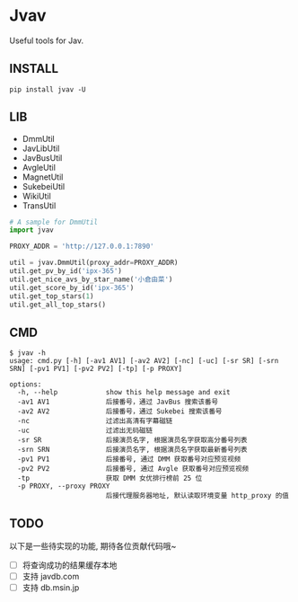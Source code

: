 # Jvav

Useful tools for Jav.

## INSTALL

```
pip install jvav -U
```

## LIB

- DmmUtil
- JavLibUtil
- JavBusUtil
- AvgleUtil
- MagnetUtil
- SukebeiUtil
- WikiUtil
- TransUtil

```py
# A sample for DmmUtil
import jvav

PROXY_ADDR = 'http://127.0.0.1:7890'

util = jvav.DmmUtil(proxy_addr=PROXY_ADDR)
util.get_pv_by_id('ipx-365')
util.get_nice_avs_by_star_name('小倉由菜')
util.get_score_by_id('ipx-365')
util.get_top_stars(1)
util.get_all_top_stars()
```

## CMD

```
$ jvav -h
usage: cmd.py [-h] [-av1 AV1] [-av2 AV2] [-nc] [-uc] [-sr SR] [-srn SRN] [-pv1 PV1] [-pv2 PV2] [-tp] [-p PROXY]

options:
  -h, --help            show this help message and exit
  -av1 AV1              后接番号，通过 JavBus 搜索该番号
  -av2 AV2              后接番号，通过 Sukebei 搜索该番号
  -nc                   过滤出高清有字幕磁链
  -uc                   过滤出无码磁链
  -sr SR                后接演员名字, 根据演员名字获取高分番号列表
  -srn SRN              后接演员名字, 根据演员名字获取最新番号列表
  -pv1 PV1              后接番号, 通过 DMM 获取番号对应预览视频
  -pv2 PV2              后接番号, 通过 Avgle 获取番号对应预览视频
  -tp                   获取 DMM 女优排行榜前 25 位
  -p PROXY, --proxy PROXY
                        后接代理服务器地址, 默认读取环境变量 http_proxy 的值
```

## TODO

以下是一些待实现的功能, 期待各位贡献代码哦~

- [ ] 将查询成功的结果缓存本地
- [ ] 支持 javdb.com
- [ ] 支持 db.msin.jp